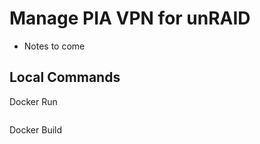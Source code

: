# Manage PIA VPN for unRAID

- Notes to come

## Local Commands

Docker Run

```CMD
```

Docker Build

```CMD
```
